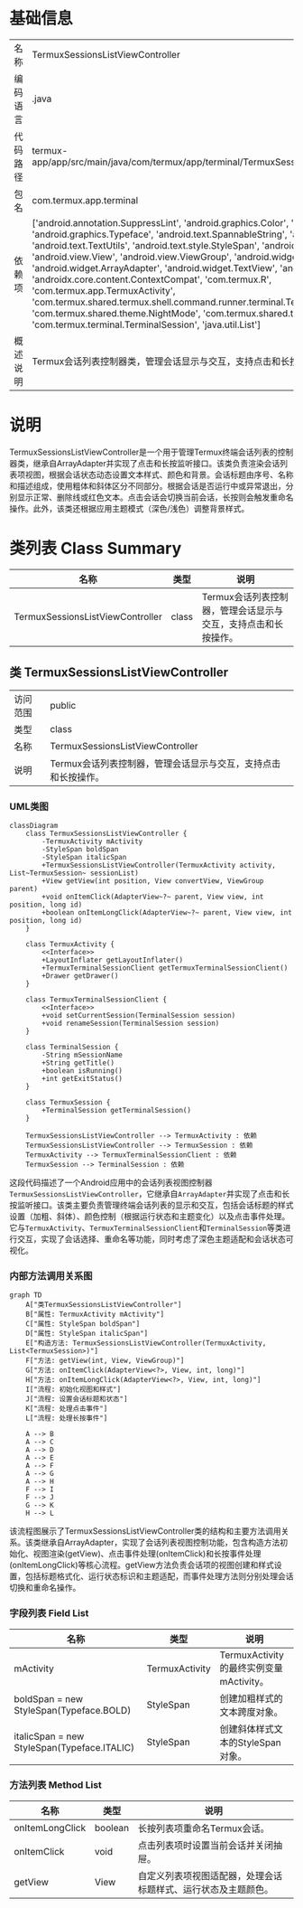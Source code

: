 # 基础信息

|      |      |
|------|------|
| 名称 | TermuxSessionsListViewController |
| 编码语言 | .java |
| 代码路径 | termux-app/app/src/main/java/com/termux/app/terminal/TermuxSessionsListViewController.java |
| 包名 | com.termux.app.terminal |
| 依赖项 | ['android.annotation.SuppressLint', 'android.graphics.Color', 'android.graphics.Paint', 'android.graphics.Typeface', 'android.text.SpannableString', 'android.text.Spanned', 'android.text.TextUtils', 'android.text.style.StyleSpan', 'android.view.LayoutInflater', 'android.view.View', 'android.view.ViewGroup', 'android.widget.AdapterView', 'android.widget.ArrayAdapter', 'android.widget.TextView', 'androidx.annotation.NonNull', 'androidx.core.content.ContextCompat', 'com.termux.R', 'com.termux.app.TermuxActivity', 'com.termux.shared.termux.shell.command.runner.terminal.TermuxSession', 'com.termux.shared.theme.NightMode', 'com.termux.shared.theme.ThemeUtils', 'com.termux.terminal.TerminalSession', 'java.util.List'] |
| 概述说明 | Termux会话列表控制器类，管理会话显示与交互，支持点击和长按操作。 |

# 说明

TermuxSessionsListViewController是一个用于管理Termux终端会话列表的控制器类，继承自ArrayAdapter并实现了点击和长按监听接口。该类负责渲染会话列表项视图，根据会话状态动态设置文本样式、颜色和背景。会话标题由序号、名称和描述组成，使用粗体和斜体区分不同部分。根据会话是否运行中或异常退出，分别显示正常、删除线或红色文本。点击会话会切换当前会话，长按则会触发重命名操作。此外，该类还根据应用主题模式（深色/浅色）调整背景样式。

# 类列表 Class Summary

| 名称   | 类型  | 说明 |
|-------|------|-------------|
| TermuxSessionsListViewController | class | Termux会话列表控制器，管理会话显示与交互，支持点击和长按操作。 |



## 类 TermuxSessionsListViewController

|      |      |
|------|------|
| 访问范围 | public |
| 类型 | class |
| 名称 | TermuxSessionsListViewController |
| 说明 | Termux会话列表控制器，管理会话显示与交互，支持点击和长按操作。 |


### UML类图

```mermaid
classDiagram
    class TermuxSessionsListViewController {
        -TermuxActivity mActivity
        -StyleSpan boldSpan
        -StyleSpan italicSpan
        +TermuxSessionsListViewController(TermuxActivity activity, List~TermuxSession~ sessionList)
        +View getView(int position, View convertView, ViewGroup parent)
        +void onItemClick(AdapterView~?~ parent, View view, int position, long id)
        +boolean onItemLongClick(AdapterView~?~ parent, View view, int position, long id)
    }
    
    class TermuxActivity {
        <<Interface>>
        +LayoutInflater getLayoutInflater()
        +TermuxTerminalSessionClient getTermuxTerminalSessionClient()
        +Drawer getDrawer()
    }
    
    class TermuxTerminalSessionClient {
        <<Interface>>
        +void setCurrentSession(TerminalSession session)
        +void renameSession(TerminalSession session)
    }
    
    class TerminalSession {
        -String mSessionName
        +String getTitle()
        +boolean isRunning()
        +int getExitStatus()
    }
    
    class TermuxSession {
        +TerminalSession getTerminalSession()
    }
    
    TermuxSessionsListViewController --> TermuxActivity : 依赖
    TermuxSessionsListViewController --> TermuxSession : 依赖
    TermuxActivity --> TermuxTerminalSessionClient : 依赖
    TermuxSession --> TerminalSession : 依赖
```

这段代码描述了一个Android应用中的会话列表视图控制器`TermuxSessionsListViewController`，它继承自`ArrayAdapter`并实现了点击和长按监听接口。该类主要负责管理终端会话列表的显示和交互，包括会话标题的样式设置（加粗、斜体）、颜色控制（根据运行状态和主题变化）以及点击事件处理。它与`TermuxActivity`、`TermuxTerminalSessionClient`和`TerminalSession`等类进行交互，实现了会话选择、重命名等功能，同时考虑了深色主题适配和会话状态可视化。


### 内部方法调用关系图

```mermaid
graph TD
    A["类TermuxSessionsListViewController"]
    B["属性: TermuxActivity mActivity"]
    C["属性: StyleSpan boldSpan"]
    D["属性: StyleSpan italicSpan"]
    E["构造方法: TermuxSessionsListViewController(TermuxActivity, List<TermuxSession>)"]
    F["方法: getView(int, View, ViewGroup)"]
    G["方法: onItemClick(AdapterView<?>, View, int, long)"]
    H["方法: onItemLongClick(AdapterView<?>, View, int, long)"]
    I["流程: 初始化视图和样式"]
    J["流程: 设置会话标题和状态"]
    K["流程: 处理点击事件"]
    L["流程: 处理长按事件"]

    A --> B
    A --> C
    A --> D
    A --> E
    A --> F
    A --> G
    A --> H
    F --> I
    F --> J
    G --> K
    H --> L
```

该流程图展示了TermuxSessionsListViewController类的结构和主要方法调用关系。该类继承自ArrayAdapter，实现了会话列表视图控制功能，包含构造方法初始化、视图渲染(getView)、点击事件处理(onItemClick)和长按事件处理(onItemLongClick)等核心流程。getView方法负责会话项的视图创建和样式设置，包括标题格式化、运行状态标识和主题适配，而事件处理方法则分别处理会话切换和重命名操作。

### 字段列表 Field List

| 名称  | 类型  | 说明 |
|-------|-------|------|
| mActivity | TermuxActivity | TermuxActivity的最终实例变量mActivity。 |
| boldSpan = new StyleSpan(Typeface.BOLD) | StyleSpan | 创建加粗样式的文本跨度对象。 |
| italicSpan = new StyleSpan(Typeface.ITALIC) | StyleSpan | 创建斜体样式文本的StyleSpan对象。 |

### 方法列表 Method List

| 名称  | 类型  | 说明 |
|-------|-------|------|
| onItemLongClick | boolean | 长按列表项重命名Termux会话。 |
| onItemClick | void | 点击列表项时设置当前会话并关闭抽屉。 |
| getView | View | 自定义列表项视图适配器，处理会话标题样式、运行状态及主题颜色。 |




